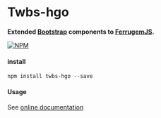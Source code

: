 # Twbs-hgo

**Extended [Bootstrap](https://getbootstrap.com/docs/3.3/) components to [FerrugemJS](https://github.com/ferrugemjs/library).**

[![NPM](https://nodei.co/npm/twbs-hgo.png?downloads=true&downloadRank=true&stars=true)](https://nodei.co/npm/twbs-hgo/)


#### install
```
npm install twbs-hgo --save
```

#### Usage

See [online documentation](https://hugolhmartins.github.io/twbs-hgo/)
